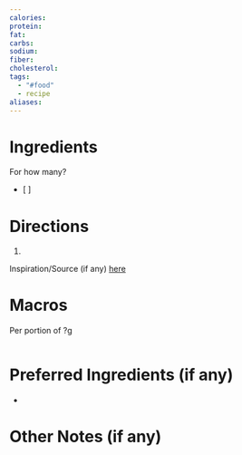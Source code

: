```yaml
---
calories: 
protein: 
fat: 
carbs: 
sodium: 
fiber: 
cholesterol: 
tags:
  - "#food"
  - recipe
aliases:
---
```

# Ingredients
For how many?
- [ ] 

# Directions
1. 

Inspiration/Source (if any) [here]() 
# Macros
Per portion of ?g
```foodiary

```
# Preferred Ingredients (if any)
- 

# Other Notes (if any)

